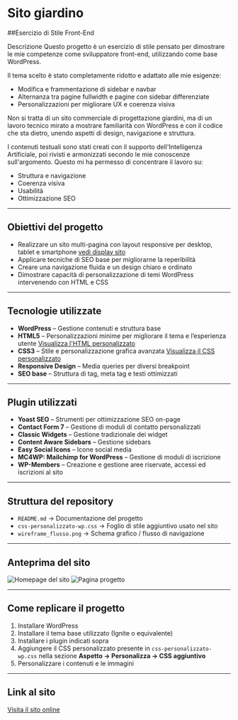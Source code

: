# Sito giardino

##Esercizio di Stile Front-End

Descrizione
Questo progetto è un esercizio di stile pensato per dimostrare le mie competenze come sviluppatore front-end, utilizzando come base WordPress.

Il tema scelto è stato completamente ridotto e adattato alle mie esigenze:

- Modifica e frammentazione di sidebar e navbar
- Alternanza tra pagine fullwidth e pagine con sidebar differenziate
- Personalizzazioni per migliorare UX e coerenza visiva

Non si tratta di un sito commerciale di progettazione giardini, ma di un lavoro tecnico mirato a mostrare familiarità con WordPress e con il codice che sta dietro, unendo aspetti di design, navigazione e struttura.

I contenuti testuali sono stati creati con il supporto dell'Intelligenza Artificiale, poi rivisti e armonizzati secondo le mie conoscenze sull'argomento. Questo mi ha permesso di concentrare il lavoro su:

- Struttura e navigazione
- Coerenza visiva
- Usabilità
- Ottimizzazione SEO

---

## Obiettivi del progetto
- Realizzare un sito multi-pagina con layout responsive per desktop, tablet e smartphone
  [vedi display sito](img/display.png)
- Applicare tecniche di SEO base per migliorarne la reperibilità
- Creare una navigazione fluida e un design chiaro e ordinato
- Dimostrare capacità di personalizzazione di temi WordPress intervenendo con HTML e CSS

---

## Tecnologie utilizzate
- **WordPress** – Gestione contenuti e struttura base
- **HTML5** – Personalizzazioni minime per migliorare il tema e l’esperienza utente
  [Visualizza l'HTML personalizzato](html-personalizzato-wp.html)
- **CSS3** – Stile e personalizzazione grafica avanzata
  [Visualizza il CSS personalizzato](css-personalizzato-wp.css)
- **Responsive Design** – Media queries per diversi breakpoint
- **SEO base** – Struttura di tag, meta tag e testi ottimizzati

---

## Plugin utilizzati
- **Yoast SEO** – Strumenti per ottimizzazione SEO on-page
- **Contact Form 7** – Gestione di moduli di contatto personalizzati
- **Classic Widgets** – Gestione tradizionale dei widget
- **Content Aware Sidebars** – Gestione sidebars
- **Easy Social Icons** – Icone social media
- **MC4WP: Mailchimp for WordPress** – Gestione di moduli di iscrizione
- **WP-Members** – Creazione e gestione aree riservate, accessi ed iscrizioni al sito
  
---

## Struttura del repository
- `README.md` → Documentazione del progetto
- `css-personalizzato-wp.css` → Foglio di stile aggiuntivo usato nel sito
- `wireframe_flusso.png` → Schema grafico / flusso di navigazione

---

## Anteprima del sito
![Homepage del sito](screenshot-home.png)
![Pagina progetto](screenshot-progetto.png)

---

## Come replicare il progetto
1. Installare WordPress
2. Installare il tema base utilizzato (Ignite o equivalente)
3. Installare i plugin indicati sopra
4. Aggiungere il CSS personalizzato presente in `css-personalizzato-wp.css` nella sezione **Aspetto → Personalizza → CSS aggiuntivo**
5. Personalizzare i contenuti e le immagini

---

## Link al sito
[Visita il sito online](https://supermegaprovasito.altervista.org)


